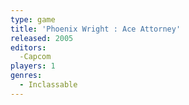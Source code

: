 ```yaml
---
type: game
title: 'Phoenix Wright : Ace Attorney'
released: 2005
editors: 
  -Capcom
players: 1
genres:
  - Inclassable
---
```

